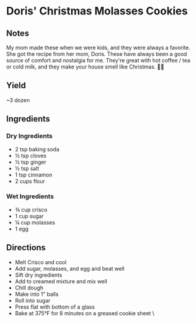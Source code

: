 # Doris' Christmas Molasses Cookies

## Notes

My mom made these when we were kids, and they were always a favorite. She got the recipe
 from her mom, Doris. These have always been a good source of comfort and
 nostalgia for me. They're great with hot coffee / tea or cold milk, and they
 make your house smell like Christmas. 🎄😀

## Yield

~3 dozen

## Ingredients

### Dry Ingredients

* 2 tsp baking soda
* ½ tsp cloves
* ½ tsp ginger
* ½ tsp salt
* 1 tsp cinnamon
* 2 cups flour

### Wet Ingredients

* ¾ cup crisco
* 1 cup sugar
* ¼ cup molasses
* 1 egg

## Directions

* Melt Crisco and cool
* Add sugar, molasses, and egg and beat well
* Sift dry ingredients
* Add to creamed mixture and mix well
* Chill dough
* Make into 1" balls
* Roll into sugar
* Press flat with bottom of a glass
* Bake at 375°F for 8 minutes on a greased cookie sheet
\
